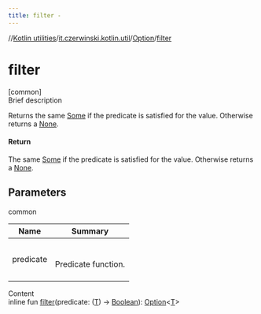 ```yaml
---
title: filter -
---
```

//[Kotlin utilities](../../index.html)/[it.czerwinski.kotlin.util](../index.html)/[Option](index.html)/[filter](filter.html)



# filter  
[common]  
Brief description  


Returns the same [Some](../-some/index.html) if the predicate is satisfied for the value. Otherwise returns a [None](../-none/index.html).



#### Return  


The same [Some](../-some/index.html) if the predicate is satisfied for the value. Otherwise returns a [None](../-none/index.html).



## Parameters  
  
common  
  
|  Name|  Summary| 
|---|---|
| predicate| <br><br>Predicate function.<br><br>
  
  
Content  
inline fun [filter](filter.html)(predicate: ([T](index.html)) -> [Boolean](https://kotlinlang.org/api/latest/jvm/stdlib/kotlin/-boolean/index.html)): [Option](index.html)<[T](index.html)>  




